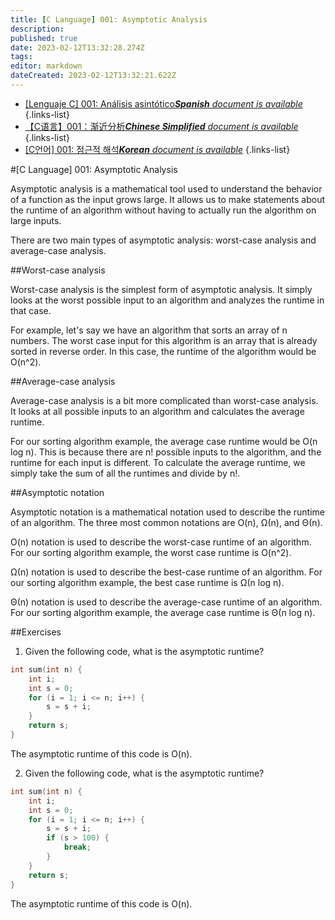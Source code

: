```yaml
---
title: [C Language] 001: Asymptotic Analysis
description: 
published: true
date: 2023-02-12T13:32:28.274Z
tags: 
editor: markdown
dateCreated: 2023-02-12T13:32:21.622Z
---
```


- [[Lenguaje C] 001: Análisis asintótico***Spanish** document is available*](/es/Knowledge-base/Algorithm/c-language-001-asymptotic-analysis)
{.links-list}
- [【C语言】001：渐近分析***Chinese Simplified** document is available*](/zh/Knowledge-base/Algorithm/c-language-001-asymptotic-analysis)
{.links-list}
- [[C언어] 001: 점근적 해석***Korean** document is available*](/ko/Knowledge-base/Algorithm/c-language-001-asymptotic-analysis)
{.links-list}


#[C Language] 001: Asymptotic Analysis

Asymptotic analysis is a mathematical tool used to understand the behavior of a function as the input grows large. It allows us to make statements about the runtime of an algorithm without having to actually run the algorithm on large inputs.

There are two main types of asymptotic analysis: worst-case analysis and average-case analysis.

##Worst-case analysis

Worst-case analysis is the simplest form of asymptotic analysis. It simply looks at the worst possible input to an algorithm and analyzes the runtime in that case.

For example, let's say we have an algorithm that sorts an array of n numbers. The worst case input for this algorithm is an array that is already sorted in reverse order. In this case, the runtime of the algorithm would be O(n^2).

##Average-case analysis

Average-case analysis is a bit more complicated than worst-case analysis. It looks at all possible inputs to an algorithm and calculates the average runtime.

For our sorting algorithm example, the average case runtime would be O(n log n). This is because there are n! possible inputs to the algorithm, and the runtime for each input is different. To calculate the average runtime, we simply take the sum of all the runtimes and divide by n!.

##Asymptotic notation

Asymptotic notation is a mathematical notation used to describe the runtime of an algorithm. The three most common notations are O(n), Ω(n), and Θ(n).

O(n) notation is used to describe the worst-case runtime of an algorithm. For our sorting algorithm example, the worst case runtime is O(n^2).

Ω(n) notation is used to describe the best-case runtime of an algorithm. For our sorting algorithm example, the best case runtime is Ω(n log n).

Θ(n) notation is used to describe the average-case runtime of an algorithm. For our sorting algorithm example, the average case runtime is Θ(n log n).

##Exercises

1. Given the following code, what is the asymptotic runtime?

```C
int sum(int n) {
    int i;
    int s = 0;
    for (i = 1; i <= n; i++) {
        s = s + i;
    }
    return s;
}
```

The asymptotic runtime of this code is O(n).

2. Given the following code, what is the asymptotic runtime?

```C
int sum(int n) {
    int i;
    int s = 0;
    for (i = 1; i <= n; i++) {
        s = s + i;
        if (s > 100) {
            break;
        }
    }
    return s;
}
```

The asymptotic runtime of this code is O(n).